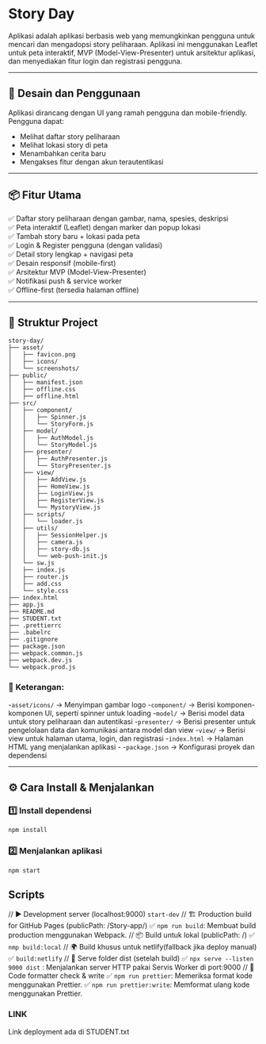 # Story Day

Aplikasi adalah aplikasi berbasis web yang memungkinkan pengguna untuk mencari dan mengadopsi story peliharaan. Aplikasi ini menggunakan Leaflet untuk peta interaktif, MVP (Model-View-Presenter) untuk arsitektur aplikasi, dan menyediakan fitur login dan registrasi pengguna.

---

## 🎨 Desain dan Penggunaan

Aplikasi dirancang dengan UI yang ramah pengguna dan mobile-friendly. Pengguna dapat:

- Melihat daftar story peliharaan
- Melihat lokasi story di peta
- Menambahkan cerita baru
- Mengakses fitur dengan akun terautentikasi

---

## 📦 Fitur Utama

✅ Daftar story peliharaan dengan gambar, nama, spesies, deskripsi  
✅ Peta interaktif (Leaflet) dengan marker dan popup lokasi  
✅ Tambah story baru + lokasi pada peta  
✅ Login & Register pengguna (dengan validasi)  
✅ Detail story lengkap + navigasi peta  
✅ Desain responsif (mobile-first)  
✅ Arsitektur MVP (Model-View-Presenter)  
✅ Notifikasi push & service worker  
✅ Offline-first (tersedia halaman offline)

---

## 📂 Struktur Project

```plaintext
story-day/
├── asset/
│   ├── favicon.png
│   ├── icons/
│   └── screenshots/
├── public/
│   ├── manifest.json
│   ├── offline.css
│   ├── offline.html
├── src/
│   ├── component/
│   │   ├── Spinner.js
│   │   └── StoryForm.js
│   ├── model/
│   │   ├── AuthModel.js
│   │   └── StoryModel.js
│   ├── presenter/
│   │   ├── AuthPresenter.js
│   │   └── StoryPresenter.js
│   ├── view/
│   │   ├── AddView.js
│   │   ├── HomeView.js
│   │   ├── LoginView.js
│   │   ├── RegisterView.js
│   │   └── MystoryView.js
│   ├── scripts/
│   │   └── loader.js
│   ├── utils/
│   │   ├── SessionHelper.js
│   │   ├── camera.js
│   │   ├── story-db.js
│   │   └── web-push-init.js
│   └── sw.js
│   ├── index.js
│   ├── router.js
│   ├── add.css
│   └── style.css
├── index.html
├── app.js
├── README.md
├── STUDENT.txt
├── .prettierrc
├── .babelrc
├── .gitignore
├── package.json
├── webpack.common.js
├── webpack.dev.js
└── webpack.prod.js
```

### 📌 Keterangan:

-`asset/icons/` → Menyimpan gambar logo -`component/` → Berisi komponen-komponen UI, seperti spinner untuk loading -`model/` → Berisi model data untuk story peliharaan dan autentikasi -`presenter/` → Berisi presenter untuk pengelolaan data dan komunikasi antara model dan view -`view/` → Berisi view untuk halaman utama, login, dan registrasi -`index.html` → Halaman HTML yang menjalankan aplikasi - -`package.json` → Konfigurasi proyek dan dependensi

---

## ⚙️ Cara Install & Menjalankan

### 1️⃣ Install dependensi

```bash
npm install
```

### 2️⃣ Menjalankan aplikasi

```
npm start
```

## Scripts

// ▶️ Development server (localhost:9000)
`start-dev`
// 🏗 Production build for GitHub Pages (publicPath: /Story-app/)
✅ `npm run build`: Membuat build production menggunakan Webpack.
// 📦 Build untuk lokal (publicPath: /)
✅ `nmp build:local`
// 🌍 Build khusus untuk netlify(fallback jika deploy manual)
✅ `build:netlify`
// 🚀 Serve folder dist (setelah build)
✅ `npx serve --listen 9000 dist` : Menjalankan server HTTP pakai Servis Worker di port:9000
// 💄 Code formatter check & write
✅ `npm run prettier`: Memeriksa format kode menggunakan Prettier.
✅ `npm run prettier:write`: Memformat ulang kode menggunakan Prettier.

### LINK

Link deployment ada di STUDENT.txt
